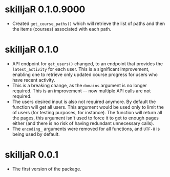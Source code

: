 # skilljaR 0.1.0.9000

* Created `get_course_paths()` which will retrieve the list of paths and then the items (courses) associated with each path.

# skilljaR 0.1.0

* API endpoint for `get_users()` changed, to an endpoint that provides the `latest_activity` for each user. This is a significant improvement, enabling one to retrieve only updated course progress for users who have recent activity.
* This is a breaking change, as the `domains` argument is no longer required. This is an improvement -- now multiple API calls are not required.
* The users desired input is also not required anymore. By default the function will get all users. This argument would be used only to limit the of users (for testing purposes, for instance). The function will return all the pages, this argument isn't used to force it to get to enough pages either (and there is no risk of having redundant unnecessary calls).
* The `encoding_` arguments were removed for all functions, and `UTF-8` is being used by default.

# skilljaR 0.0.1

* The first version of the package.